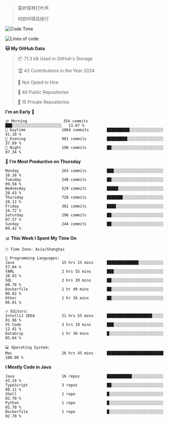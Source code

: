 > 莫听穿林打叶声
> 
> 何妨吟啸且徐行

<!-- ![Github Stats](https://github-readme-stats.vercel.app/api?username=catch6&count_private=true&show_icons=true&theme=gruvbox) -->

<!-- ![Top Langs](https://github-readme-stats.vercel.app/api/top-langs/?username=catch6&layout=compact) -->

<!--START_SECTION:waka-->
![Code Time](http://img.shields.io/badge/Code%20Time-1%2C382%20hrs%2012%20mins-blue)

![Lines of code](https://img.shields.io/badge/From%20Hello%20World%20I%27ve%20Written-9.4%20million%20lines%20of%20code-blue)

**🐱 My GitHub Data** 

> 📦 71.3 kB Used in GitHub's Storage 
 > 
> 🏆 43 Contributions in the Year 2024
 > 
> 🚫 Not Opted to Hire
 > 
> 📜 46 Public Repositories 
 > 
> 🔑 15 Private Repositories 
 > 
**I'm an Early 🐤** 

```text
🌞 Morning                354 commits         ███░░░░░░░░░░░░░░░░░░░░░░   13.67 % 
🌆 Daytime                1064 commits        ██████████░░░░░░░░░░░░░░░   41.10 % 
🌃 Evening                981 commits         █████████░░░░░░░░░░░░░░░░   37.89 % 
🌙 Night                  190 commits         ██░░░░░░░░░░░░░░░░░░░░░░░   07.34 % 
```
📅 **I'm Most Productive on Thursday** 

```text
Monday                   263 commits         ███░░░░░░░░░░░░░░░░░░░░░░   10.16 % 
Tuesday                  248 commits         ██░░░░░░░░░░░░░░░░░░░░░░░   09.58 % 
Wednesday                529 commits         █████░░░░░░░░░░░░░░░░░░░░   20.43 % 
Thursday                 728 commits         ███████░░░░░░░░░░░░░░░░░░   28.12 % 
Friday                   381 commits         ████░░░░░░░░░░░░░░░░░░░░░   14.72 % 
Saturday                 196 commits         ██░░░░░░░░░░░░░░░░░░░░░░░   07.57 % 
Sunday                   244 commits         ██░░░░░░░░░░░░░░░░░░░░░░░   09.42 % 
```


📊 **This Week I Spent My Time On** 

```text
🕑︎ Time Zone: Asia/Shanghai

💬 Programming Languages: 
Java                     15 hrs 15 mins      ██████████████░░░░░░░░░░░   57.04 % 
YAML                     2 hrs 55 mins       ███░░░░░░░░░░░░░░░░░░░░░░   10.93 % 
SQL                      2 hrs 20 mins       ██░░░░░░░░░░░░░░░░░░░░░░░   08.78 % 
Dockerfile               1 hr 49 mins        ██░░░░░░░░░░░░░░░░░░░░░░░   06.82 % 
Other                    1 hr 36 mins        ██░░░░░░░░░░░░░░░░░░░░░░░   06.01 % 

🔥 Editors: 
IntelliJ IDEA            21 hrs 55 mins      ████████████████████░░░░░   81.96 % 
VS Code                  3 hrs 19 mins       ███░░░░░░░░░░░░░░░░░░░░░░   12.41 % 
DataGrip                 1 hr 30 mins        █░░░░░░░░░░░░░░░░░░░░░░░░   05.64 % 

💻 Operating System: 
Mac                      26 hrs 45 mins      █████████████████████████   100.00 % 
```

**I Mostly Code in Java** 

```text
Java                     16 repos            ███████████░░░░░░░░░░░░░░   43.24 % 
TypeScript               3 repos             ██░░░░░░░░░░░░░░░░░░░░░░░   08.11 % 
Shell                    1 repo              █░░░░░░░░░░░░░░░░░░░░░░░░   02.70 % 
Python                   1 repo              █░░░░░░░░░░░░░░░░░░░░░░░░   02.70 % 
Dockerfile               1 repo              █░░░░░░░░░░░░░░░░░░░░░░░░   02.70 % 
```




<!--END_SECTION:waka-->
